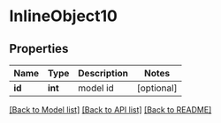 # InlineObject10

## Properties
Name | Type | Description | Notes
------------ | ------------- | ------------- | -------------
**id** | **int** | model id | [optional] 

[[Back to Model list]](../README.md#documentation-for-models) [[Back to API list]](../README.md#documentation-for-api-endpoints) [[Back to README]](../README.md)


